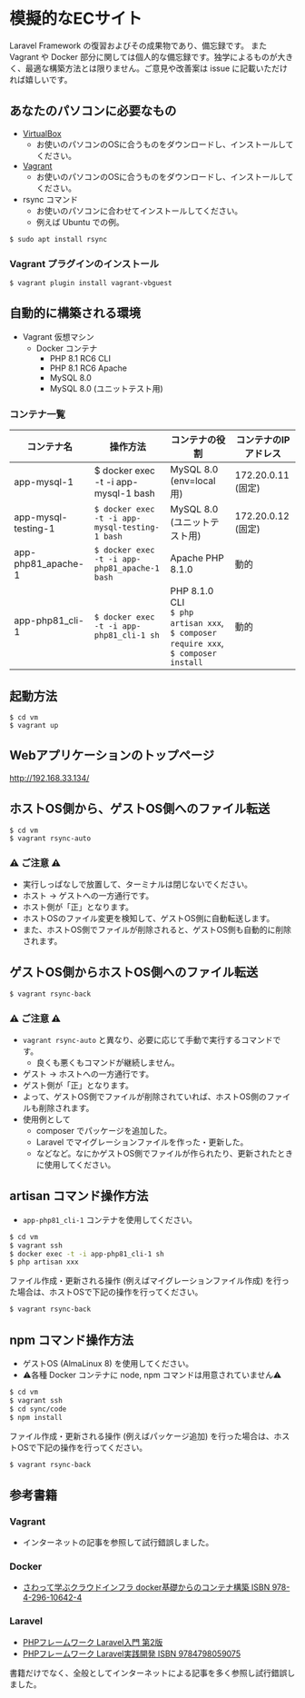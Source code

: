 # 模擬的なECサイト
Laravel Framework の復習およびその成果物であり、備忘録です。
また Vagrant や Docker 部分に関しては個人的な備忘録です。独学によるものが大きく、最適な構築方法とは限りません。ご意見や改善案は issue に記載いただければ嬉しいです。

## あなたのパソコンに必要なもの
- [VirtualBox](https://www.virtualbox.org/wiki/Downloads)
  - お使いのパソコンのOSに合うものをダウンロードし、インストールしてください。
- [Vagrant](https://www.vagrantup.com/downloads)
  - お使いのパソコンのOSに合うものをダウンロードし、インストールしてください。
- rsync コマンド
  - お使いのパソコンに合わせてインストールしてください。
  - 例えば Ubuntu での例。
```shell
$ sudo apt install rsync
```

### Vagrant プラグインのインストール
```shell
$ vagrant plugin install vagrant-vbguest
```

## 自動的に構築される環境
- Vagrant 仮想マシン
  - Docker コンテナ 
    - PHP 8.1 RC6 CLI
    - PHP 8.1 RC6 Apache
    - MySQL 8.0
    - MySQL 8.0 (ユニットテスト用)

### コンテナ一覧
| コンテナ名 | 操作方法 | コンテナの役割                                                                            | コンテナのIPアドレス |
|---|---|---|---|
| app-mysql-1 | $ docker exec -t -i app-mysql-1 bash | MySQL 8.0 (env=local用)                                                             | 172.20.0.11 (固定) |
| app-mysql-testing-1 | `$ docker exec -t -i app-mysql-testing-1 bash` | MySQL 8.0 (ユニットテスト用)                                                               | 172.20.0.12 (固定) |
| app-php81_apache-1 | `$ docker exec -t -i app-php81_apache-1 bash` | Apache PHP 8.1.0                                                                   | 動的 |
| app-php81_cli-1 | `$ docker exec -t -i app-php81_cli-1 sh` | PHP 8.1.0 CLI<br>`$ php artisan xxx`, `$ composer require xxx`, `$ composer install` | 動的 |

## 起動方法
```shell
$ cd vm
$ vagrant up
```

## Webアプリケーションのトップページ
http://192.168.33.134/

## ホストOS側から、ゲストOS側へのファイル転送
```shell
$ cd vm
$ vagrant rsync-auto
```
### ⚠ ご注意 ⚠
- 実行しっぱなしで放置して、ターミナルは閉じないでください。
- ホスト → ゲストへの一方通行です。
- ホスト側が「正」となります。
- ホストOSのファイル変更を検知して、ゲストOS側に自動転送します。
- また、ホストOS側でファイルが削除されると、ゲストOS側も自動的に削除されます。

## ゲストOS側からホストOS側へのファイル転送
```shell
$ vagrant rsync-back
```
### ⚠ ご注意 ⚠
- `vagrant rsync-auto` と異なり、必要に応じて手動で実行するコマンドです。
  - 良くも悪くもコマンドが継続しません。
- ゲスト → ホストへの一方通行です。
- ゲスト側が「正」となります。
- よって、ゲストOS側でファイルが削除されていれば、ホストOS側のファイルも削除されます。
- 使用例として
  - composer でパッケージを追加した。
  - Laravel でマイグレーションファイルを作った・更新した。
  - などなど。なにかゲストOS側でファイルが作られたり、更新されたときに使用してください。

## artisan コマンド操作方法
- `app-php81_cli-1` コンテナを使用してください。
```bash
$ cd vm
$ vagrant ssh
$ docker exec -t -i app-php81_cli-1 sh
$ php artisan xxx
```
ファイル作成・更新される操作 (例えばマイグレーションファイル作成) を行った場合は、ホストOSで下記の操作を行ってください。
```bash
$ vagrant rsync-back
```

## npm コマンド操作方法
- ゲストOS (AlmaLinux 8) を使用してください。
- ⚠各種 Docker コンテナに node, npm コマンドは用意されていません⚠
```bash
$ cd vm
$ vagrant ssh
$ cd sync/code
$ npm install
```
ファイル作成・更新される操作 (例えばパッケージ追加) を行った場合は、ホストOSで下記の操作を行ってください。
```bash
$ vagrant rsync-back
```

## 参考書籍
### Vagrant
- インターネットの記事を参照して試行錯誤しました。

### Docker
- [さわって学ぶクラウドインフラ docker基礎からのコンテナ構築 ISBN 978-4-296-10642-4](https://www.nikkeibp.co.jp/atclpubmkt/book/20/279230/)

### Laravel
- [PHPフレームワーク Laravel入門 第2版](https://www.shuwasystem.co.jp/book/9784798060996.html)
- [PHPフレームワーク Laravel実践開発 ISBN 9784798059075](https://www.shuwasystem.co.jp/book/9784798059075.html)

書籍だけでなく、全般としてインターネットによる記事を多く参照し試行錯誤しました。